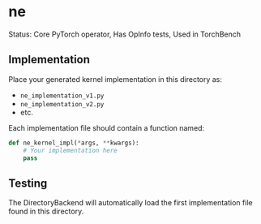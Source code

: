 # ne

Status: Core PyTorch operator, Has OpInfo tests, Used in TorchBench

## Implementation

Place your generated kernel implementation in this directory as:
- `ne_implementation_v1.py`
- `ne_implementation_v2.py`
- etc.

Each implementation file should contain a function named:
```python
def ne_kernel_impl(*args, **kwargs):
    # Your implementation here
    pass
```

## Testing

The DirectoryBackend will automatically load the first implementation file found in this directory.
